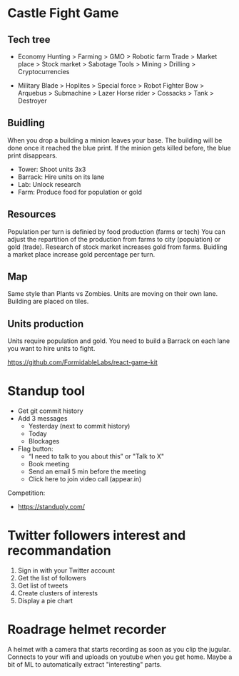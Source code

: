 # Castle Fight Game
## Tech tree
- Economy
Hunting > Farming > GMO > Robotic farm
Trade > Market place > Stock market > Sabotage
Tools > Mining > Drilling > Cryptocurrencies

- Military
Blade > Hoplites > Special force > Robot Fighter
Bow >  Arquebus > Submachine > Lazer
Horse rider > Cossacks > Tank > Destroyer

## Buidling
When you drop a building a minion leaves your base. The building will be done once it reached the blue print. If the minion gets killed before, the blue print disappears.

- Tower: Shoot units 3x3
- Barrack: Hire units on its lane
- Lab: Unlock research
- Farm: Produce food for population or gold

## Resources
Population per turn is definied by food production (farms or tech)
You can adjust the repartition of the production from farms to city (population) or gold (trade). Research of stock market increases gold from farms. Buidling a market place increase gold percentage per turn.

## Map
Same style than Plants vs Zombies. Units are moving on their own lane.
Building are placed on tiles.

## Units production
Units require population and gold.
You need to build a Barrack on each lane you want to hire units to fight.

https://github.com/FormidableLabs/react-game-kit

# Standup tool
- Get git commit history
- Add 3 messages
    - Yesterday (next to commit history)
    - Today
    - Blockages
- Flag button: 
    - “I need to talk to you about this” or "Talk to X"
    - Book meeting
    - Send an email 5 min before the meeting
    - Click here to join video call (appear.in)
    
Competition:
- https://standuply.com/ 


# Twitter followers interest and recommandation

1. Sign in with your Twitter account
2. Get the list of followers
3. Get list of tweets
4. Create clusters of interests
5. Display a pie chart

# Roadrage helmet recorder
A helmet with a camera that starts recording as soon as you clip the jugular.
Connects to your wifi and uploads on youtube when you get home.
Maybe a bit of ML to automatically extract "interesting" parts.
